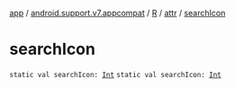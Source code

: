 [app](../../../index.md) / [android.support.v7.appcompat](../../index.md) / [R](../index.md) / [attr](index.md) / [searchIcon](./search-icon.md)

# searchIcon

`static val searchIcon: `[`Int`](https://kotlinlang.org/api/latest/jvm/stdlib/kotlin/-int/index.html)
`static val searchIcon: `[`Int`](https://kotlinlang.org/api/latest/jvm/stdlib/kotlin/-int/index.html)